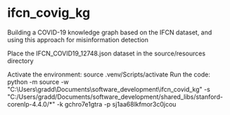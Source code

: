 # ifcn_covig_kg
Building a COVID-19 knowledge graph based on the IFCN dataset, and using this approach for misinformation detection

Place the IFCN_COVID19_12748.json dataset in the source/resources directory

Activate the environment: source .venv/Scripts/activate
Run the code: python -m source -w "C:\Users\gradd\Documents\software_development\ifcn_covid_kg" -s "C:/Users/gradd/Documents/software_development/shared_libs/stanford-corenlp-4.4.0/*" -k gchro7e1gtra -p sj1aa68lkfmor3c0jcou